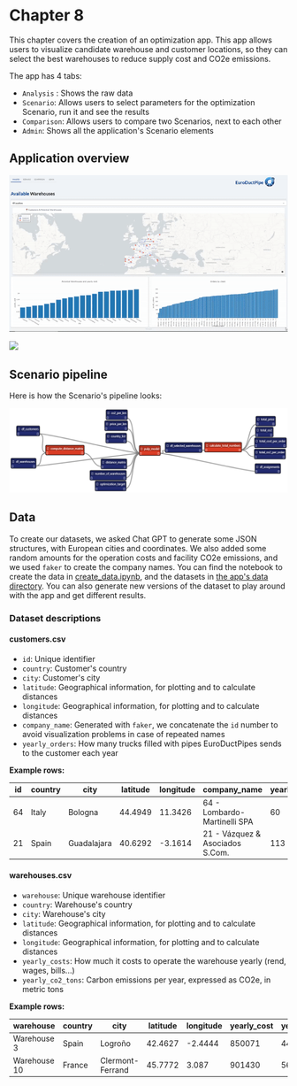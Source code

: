 # Chapter 8

This chapter covers the creation of an optimization app. This app allows users to visualize candidate warehouse and customer locations, so they can select the best warehouses to reduce supply cost and CO2e emissions.

The app has 4 tabs: 

* `Analysis` : Shows the raw data
* `Scenario`: Allows users to select parameters for the optimization Scenario, run it and see the results
* `Comparison`: Allows users to compare two Scenarios, next to each other
* `Admin`: Shows all the application's Scenario elements

## Application overview

![](./img/app_1.gif)

![](./img/app_2.gif)

## Scenario pipeline

Here is how the Scenario's pipeline looks:

![](./img/pipeline.png)

## Data

To create our datasets, we asked Chat GPT to generate some JSON structures, with European cities and coordinates. We also added some random amounts for the operation costs and facility CO2e emissions, and we used `faker` to create the company names. You can find the notebook to create the data in [create_data.ipynb](create_data.ipynb), and the datasets in [the app's data directory](./src/data). You can also generate new versions of the dataset to play around with the app and get different results. 

### Dataset descriptions

#### customers.csv

* `id`: Unique identifier
* `country`: Customer's country
* `city`: Customer's city
* `latitude`: Geographical information, for plotting and to calculate distances
* `longitude`: Geographical information, for plotting and to calculate distances
* `company_name`: Generated with `faker`, we concatenate the `id` number to avoid visualization problems in case of repeated names
* `yearly_orders`: How many trucks filled with pipes EuroDuctPipes sends to the customer each year

**Example rows:**

| id  | country | city        | latitude | longitude | company_name                    | yearly_orders |
| --- | ------- | ----------- | -------- | --------- | ------------------------------- | ------------- |
| 64  | Italy   | Bologna     | 44.4949  | 11.3426   | 64 - Lombardo-Martinelli SPA    | 60            |
| 21  | Spain   | Guadalajara | 40.6292  | -3.1614   | 21 - Vázquez & Asociados S.Com. | 113           |



#### warehouses.csv

* `warehouse`: Unique warehouse identifier
* `country`: Warehouse's country
* `city`: Warehouse's city
* `latitude`: Geographical information, for plotting and to calculate distances
* `longitude`: Geographical information, for plotting and to calculate distances
* `yearly_costs`: How much it costs to operate the warehouse yearly (rend, wages, bills...)
* `yearly_co2_tons`: Carbon emissions per year, expressed as CO2e, in metric tons

**Example rows:**

| warehouse    | country | city             | latitude | longitude | yearly_cost | yearly_co2_tons |
| ------------ | ------- | ---------------- | -------- | --------- | ----------- | --------------- |
| Warehouse 3  | Spain   | Logroño          | 42.4627  | -2.4444   | 850071      | 441             |
| Warehouse 10 | France  | Clermont-Ferrand | 45.7772  | 3.087     | 901430      | 568             |